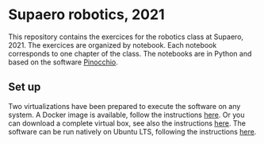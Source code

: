 # Supaero robotics, 2021

This repository contains the exercices for the robotics class at Supaero, 2021.
The exercices are organized by notebook. Each notebook corresponds to one chapter of the class.
The notebooks are in Python and based on the software [Pinocchio](https://github.com/stack-of-tasks/pinocchio).

## Set up

Two virtualizations have been prepared to execute the software on any system.
A Docker image is available, follow the instructions [here](setup/README.md#setting-up-with-docker).
Or you can download a complete virtual box, see also the instructions [here](setup/README.md#setting-up-with-virtualbox).
The software can be run natively on Ubuntu LTS, following the instructions [here](setup/README.md#native-installation).

